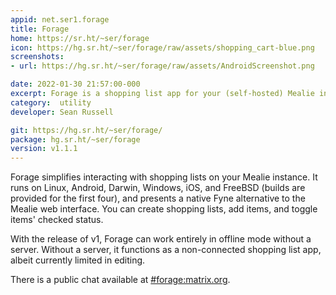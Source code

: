 ```yaml
---
appid: net.ser1.forage
title: Forage
home: https://sr.ht/~ser/forage
icon: https://hg.sr.ht/~ser/forage/raw/assets/shopping_cart-blue.png
screenshots:
- url: https://hg.sr.ht/~ser/forage/raw/assets/AndroidScreenshot.png

date: 2022-01-30 21:57:00-000
excerpt: Forage is a shopping list app for your (self-hosted) Mealie instance
category:  utility
developer: Sean Russell

git: https://hg.sr.ht/~ser/forage/
package: hg.sr.ht/~ser/forage
version: v1.1.1
---
```


Forage simplifies interacting with shopping lists on your Mealie instance. It runs on Linux, Android, Darwin, Windows, iOS, and FreeBSD (builds are provided for the first four), and presents a native Fyne alternative to the Mealie web interface. You can create shopping lists, add items, and toggle items' checked status.

With the release of v1, Forage can work entirely in offline mode without a server. Without a server, it functions as a non-connected shopping list app, albeit currently limited in editing.

There is a public chat available at [\#forage:matrix.org](https://app.element.io/#/room/#forage:matrix.org).
